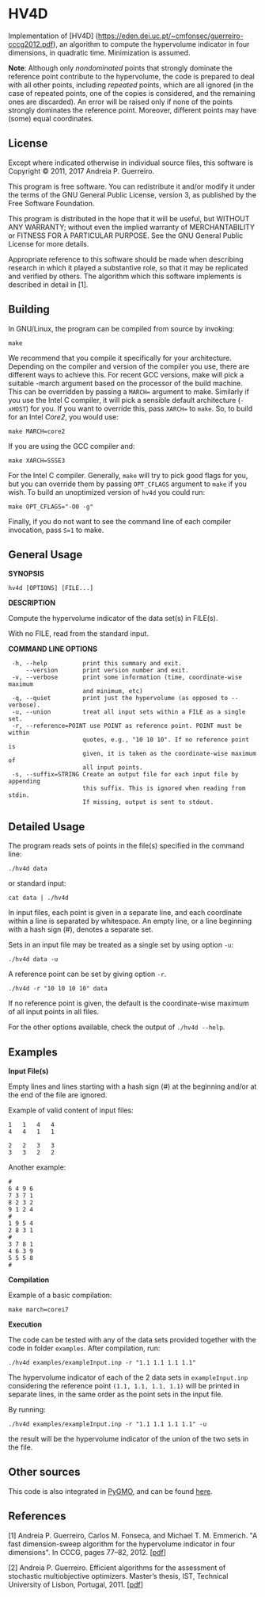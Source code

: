 HV4D
====

Implementation of [HV4D] (https://eden.dei.uc.pt/~cmfonsec/guerreiro-cccg2012.pdf), an algorithm to compute the hypervolume indicator in four dimensions, in quadratic time. Minimization is assumed.


**Note**: Although only *nondominated* points that strongly dominate the reference point contribute to the hypervolume, the code is prepared to deal with all other points, including *repeated* points, which are all ignored (in the case of repeated points, one of the copies is considered, and the remaining ones are discarded). An error will be raised only if none of the points strongly dominates the reference point. Moreover, different points may have (some) equal coordinates.



License
--------


Except where indicated otherwise in individual source files, this software is Copyright © 2011, 2017 Andreia P. Guerreiro.

This program is free software. You can redistribute it and/or modify it under the terms of the GNU General Public License, version 3, as published by the Free Software Foundation.

This program is distributed in the hope that it will be useful, but WITHOUT ANY WARRANTY; without even the implied warranty of MERCHANTABILITY or FITNESS FOR A PARTICULAR PURPOSE. See the GNU General Public License for more details.

Appropriate reference to this software should be made when describing research in which it played a substantive role, so that it may be replicated and verified by others. The algorithm which this software implements is described in detail in [1]. 



Building
--------


In GNU/Linux, the program can be compiled from source by invoking:

    make

We recommend that you compile it specifically for your architecture. Depending on the compiler and version of the compiler you use, there are different ways to achieve this. For recent GCC versions, make will pick a suitable -march argument based on the processor of the build machine. This can be overridden by passing a `MARCH=` argument to make. Similarly if you use the Intel C compiler, it will pick a sensible default architecture (`-xHOST`) for you. If you want to override this, pass `XARCH=` to `make`. So, to build for an Intel *Core2*, you would use:

    make MARCH=core2

If you are using the GCC compiler and:

    make XARCH=SSSE3

For the Intel C compiler. Generally, `make` will try to pick good flags for you, but you can override them by passing `OPT_CFLAGS` argument to `make` if you wish. To build an unoptimized version of `hv4d` you could run:

    make OPT_CFLAGS="-O0 -g"

Finally, if you do not want to see the command line of each compiler invocation, pass `S=1` to make.





General Usage
-------------------

**SYNOPSIS** 

    hv4d [OPTIONS] [FILE...]
    
**DESCRIPTION**

Compute the hypervolume indicator of the data set(s) in FILE(s).

With no FILE, read from the standard input.

**COMMAND LINE OPTIONS**

	 -h, --help          print this summary and exit.                          
	     --version       print version number and exit.                        
	 -v, --verbose       print some information (time, coordinate-wise maximum 
		             	 and minimum, etc)                                     
	 -q, --quiet         print just the hypervolume (as opposed to --verbose). 
	 -u, --union         treat all input sets within a FILE as a single set.   
	 -r, --reference=POINT use POINT as reference point. POINT must be within  
		                 quotes, e.g., "10 10 10". If no reference point is  
		                 given, it is taken as the coordinate-wise maximum of  
		                 all input points.                                     
	 -s, --suffix=STRING Create an output file for each input file by appending
		                 this suffix. This is ignored when reading from stdin. 
		                 If missing, output is sent to stdout.    



Detailed Usage
-------------------

The program reads sets of points in the file(s) specified in the command line:

    ./hv4d data

or standard input:

    cat data | ./hv4d

In input files, each point is given in a separate line, and each coordinate within a line is separated by whitespace. An empty line, or a line beginning with a  hash sign (#), denotes a separate set.


Sets in an input file may be treated as a single set by using option `-u`: 

    ./hv4d data -u


A reference point can be set by giving option `-r`.

    ./hv4d -r "10 10 10 10" data

 If no reference point is given, the default is the coordinate-wise maximum of all input points in all files.

For the other options available, check the output of `./hv4d --help`.

    



Examples
--------

**Input File(s)**

Empty lines and lines starting with a hash sign (#) at the beginning and/or at the end of the file are ignored.

Example of valid content of input files:

    1   1   4   4
    4   4   1   1
    
    2   2   3   3
    3   3   2   2

Another example:

    #
    6 4 9 6
    7 3 7 1
    8 2 3 2
    9 1 2 4
    #
    1 9 5 4
    2 8 3 1
    #
    3 7 8 1
    4 6 3 9
    5 5 5 8
    #
    


**Compilation**

Example of a basic compilation:

    make march=corei7


**Execution**

The code can be tested with any of the data sets provided together with the code in folder `examples`. After compilation, run:

    ./hv4d examples/exampleInput.inp -r "1.1 1.1 1.1 1.1" 
    

The hypervolume indicator of each of the 2 data sets in `exampleInput.inp ` considering the reference point `(1.1, 1.1, 1.1, 1.1)` will be printed in separate lines, in the same order as the point sets in the input file.

By running:


    ./hv4d examples/exampleInput.inp -r "1.1 1.1 1.1 1.1" -u
    
the result will be the hypervolume indicator of the union of the two sets in the file.
    
    


Other sources
-------------

This code is also integrated in [PyGMO](http://esa.github.io/pygmo/index.html), and can be found [here](https://github.com/esa/pagmo/tree/master/src/util/hv_algorithm/hv4d_cpp_original).


References
----------

[1] Andreia P. Guerreiro, Carlos M. Fonseca, and Michael T. M. Emmerich. "A fast dimension-sweep algorithm for the hypervolume indicator in four dimensions". In CCCG, pages 77–82, 2012. [[pdf](https://eden.dei.uc.pt/~cmfonsec/guerreiro-cccg2012.pdf)]

[2] Andreia P. Guerreiro. Efficient algorithms for the assessment of stochastic multiobjective optimizers. Master’s thesis, IST, Technical University of Lisbon, Portugal, 2011. [[pdf](https://eden.dei.uc.pt/~cmfonsec/AndreiaGuerreiroMSc.pdf)]

